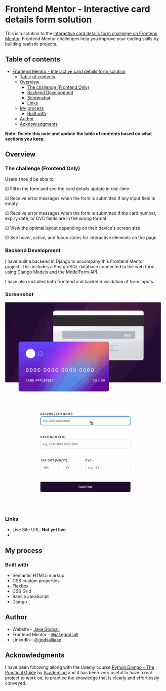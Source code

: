 # Frontend Mentor - Interactive card details form solution

This is a solution to the [Interactive card details form challenge on Frontend Mentor](https://www.frontendmentor.io/challenges/interactive-card-details-form-XpS8cKZDWw). Frontend Mentor challenges help you improve your coding skills by building realistic projects. 

## Table of contents

- [Frontend Mentor - Interactive card details form solution](#frontend-mentor---interactive-card-details-form-solution)
  - [Table of contents](#table-of-contents)
  - [Overview](#overview)
    - [The challenge (Frontend Only)](#the-challenge-frontend-only)
    - [Backend Development](#backend-development)
    - [Screenshot](#screenshot)
    - [Links](#links)
  - [My process](#my-process)
    - [Built with](#built-with)
  - [Author](#author)
  - [Acknowledgments](#acknowledgments)

**Note: Delete this note and update the table of contents based on what sections you keep.**

## Overview

### The challenge (Frontend Only)

Users should be able to:

&#9745; Fill in the form and see the card details update in real-time

&#9745; Receive error messages when the form is submitted if any input field is empty

&#9745; Receive error messages when the form is submitted if the card number, expiry date, or CVC fields are in the wrong format

&#9745; View the optimal layout depending on their device's screen size

&#9745; See hover, active, and focus states for interactive elements on the page

### Backend Development

I have built a backend in Django to accompany this Frontend Mentor project. This includes a PostgreSQL database connected to the web form using Django Models and the ModelForm API.

I have also included both frontend and backend validation of form inputs.


### Screenshot

![](./usage-gif.gif)


### Links

- Live Site URL: __Not yet live__
- 
## My process

### Built with

- Semantic HTML5 markup
- CSS custom properties
- Flexbox
- CSS Grid
- Vanilla JavaScript
- Django


## Author

- Website - [Jake Godsall](https://jakegodsall.com)
- Frontend Mentor - [@jakegodsall](https://www.frontendmentor.io/profile/jakegodsall)
- LinkedIn - [@godsalljake](https://www.linkedin.com/in/godsalljake/)


## Acknowledgments

I have been following allong with the Udemy course [Python Django - The Practical Guide](https://www.udemy.com/share/104wQS3@DDSgis0fYbRB6Pl0jBtd5v8aYlEBsB_OHCHq8de2gHT-zQEGFbS-Y4hNA0r9aMEVFw==/) by [Academind](https://academind.com/) and it has been very useful to have a real project to work on, to practice the knowledge that is clearly and effortlessly conveyed.


